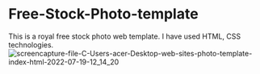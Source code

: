 # Free-Stock-Photo-template
This is a royal free stock photo web template. I have used HTML, CSS technologies.
![screencapture-file-C-Users-acer-Desktop-web-sites-photo-template-index-html-2022-07-19-12_14_20](https://user-images.githubusercontent.com/88722154/179683747-7124b29c-c391-4f2c-95b9-e71914445174.png)
